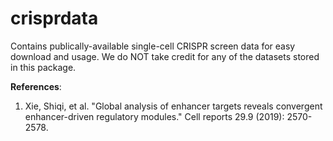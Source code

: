 
<!-- README.md is generated from README.Rmd. Please edit that file -->

# crisprdata

Contains publically-available single-cell CRISPR screen data for easy
download and usage. We do NOT take credit for any of the datasets stored
in this package.

**References**:

1. Xie, Shiqi, et al. "Global analysis of enhancer targets reveals convergent enhancer-driven regulatory modules." Cell reports 29.9 (2019): 2570-2578.
